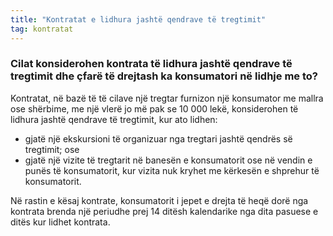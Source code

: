 ```yaml
---
title: "Kontratat e lidhura jashtë qendrave të tregtimit"
tag: kontratat
---
```


### Cilat konsiderohen kontrata të lidhura jashtë qendrave të tregtimit dhe çfarë të drejtash ka konsumatori në lidhje me to?

Kontratat, në bazë të të cilave një tregtar furnizon një konsumator me mallra ose shërbime, me një vlerë jo më pak se 10 000 lekë, konsiderohen të lidhura jashtë qendrave të tregtimit, kur ato lidhen:

* gjatë një ekskursioni të organizuar nga tregtari jashtë qendrës së tregtimit; ose
* gjatë një vizite të tregtarit në banesën e konsumatorit ose në vendin e punës të konsumatorit, kur vizita nuk kryhet me kërkesën e shprehur të konsumatorit.

Në rastin e kësaj kontrate, konsumatorit i jepet e drejta të heqë dorë nga kontrata brenda një periudhe prej 14 ditësh kalendarike nga dita pasuese e ditës kur lidhet kontrata. 
